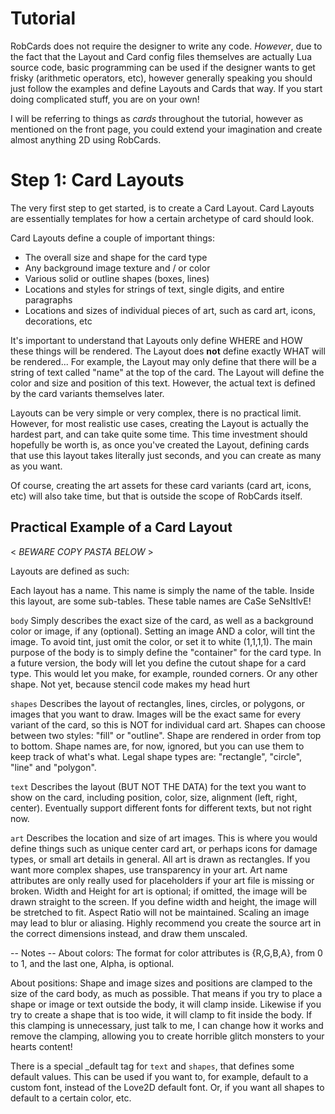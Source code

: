 # Tutorial

RobCards does not require the designer to write any code. *However*, due to the fact that the Layout and Card config files themselves are actually Lua source code, basic programming can be used if the designer wants to get frisky (arithmetic operators, etc), however generally speaking you should just follow the examples and define Layouts and Cards that way. If you start doing complicated stuff, you are on your own!

I will be referring to things as *cards* throughout the tutorial, however as mentioned on the front page, you could extend your imagination and create almost anything 2D using RobCards.


# Step 1: Card Layouts

The very first step to get started, is to create a Card Layout. Card Layouts are essentially templates for how a certain archetype of card should look.

Card Layouts define a couple of important things:
* The overall size and shape for the card type
* Any background image texture and / or color
* Various solid or outline shapes (boxes, lines)
* Locations and styles for strings of text, single digits, and entire paragraphs
* Locations and sizes of individual pieces of art, such as card art, icons, decorations, etc

It's important to understand that Layouts only define WHERE and HOW these things will be rendered. The Layout does **not** define exactly WHAT will be rendered... For example, the Layout may only define that there will be a string of text called "name" at the top of the card. The Layout will define the color and size and position of this text. However, the actual text is defined by the card variants themselves later.

Layouts can be very simple or very complex, there is no practical limit. However, for most realistic use cases, creating the Layout is actually the hardest part, and can take quite some time. This time investment should hopefully be worth is, as once you've created the Layout, defining cards that use this layout takes literally just seconds, and you can create as many as you want.

Of course, creating the art assets for these card variants (card art, icons, etc) will also take time, but that is outside the scope of RobCards itself.




## Practical Example of a Card Layout

< *BEWARE COPY PASTA BELOW* >


Layouts are defined as such:

Each layout has a name. This name is simply the name of the table.
Inside this layout, are some sub-tables. These table names are CaSe SeNsItIvE!

`body`
Simply describes the exact size of the card, as well as a background color or image, if any (optional).
Setting an image AND a color, will tint the image. To avoid tint, just omit the color, or set it to white (1,1,1,1).
The main purpose of the body is to simply define the "container" for the card type.
In a future version, the body will let you define the cutout shape for a card type.
This would let you make, for example, rounded corners. Or any other shape. Not yet, because stencil code makes my head hurt

`shapes`
Describes the layout of rectangles, lines, circles, or polygons, or images that you want to draw.
Images will be the exact same for every variant of the card, so this is NOT for individual card art.
Shapes can choose between two styles: "fill" or "outline".
Shape are rendered in order from top to bottom.
Shape names are, for now, ignored, but you can use them to keep track of what's what.
Legal shape types are: "rectangle", "circle", "line" and "polygon".


`text`
Describes the layout (BUT NOT THE DATA) for the text you want to show on the card,
including position, color, size, alignment (left, right, center).
Eventually support different fonts for different texts, but not right now.


`art`
Describes the location and size of art images. This is where you would define things
such as unique center card art, or perhaps icons for damage types, or small art details in general.
All art is drawn as rectangles. If you want more complex shapes, use transparency in your art.
Art name attributes are only really used for placeholders if your art file is missing or broken.
Width and Height for art is optional; if omitted, the image will be drawn straight to the screen.
If you define width and height, the image will be stretched to fit. Aspect Ratio will not be maintained.
Scaling an image may lead to blur or aliasing.
Highly recommend you create the source art in the correct dimensions instead, and draw them unscaled.


-- Notes --
About colors:
The format for color attributes is {R,G,B,A}, from 0 to 1, and the last one, Alpha, is optional.

About positions:
Shape and image sizes and positions are clamped to the size of the card body, as much as possible.
That means if you try to place a shape or image or text outside the body, it will clamp inside.
Likewise if you try to create a shape that is too wide, it will clamp to fit inside the body.
If this clamping is unnecessary, just talk to me, I can change how it works and remove the clamping,
allowing you to create horrible glitch monsters to your hearts content!


There is a special _default tag for `text` and `shapes`, that defines some default values.
This can be used if you want to, for example, default to a custom font, instead of
the Love2D default font. Or, if you want all shapes to default to a certain color, etc.